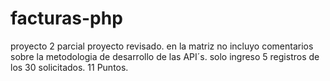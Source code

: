 # facturas-php
proyecto 2 parcial
proyecto revisado. en la matriz no incluyo comentarios sobre la metodologia de desarrollo de las API´s. solo ingreso 5 registros de los 30 solicitados. 
11 Puntos.
